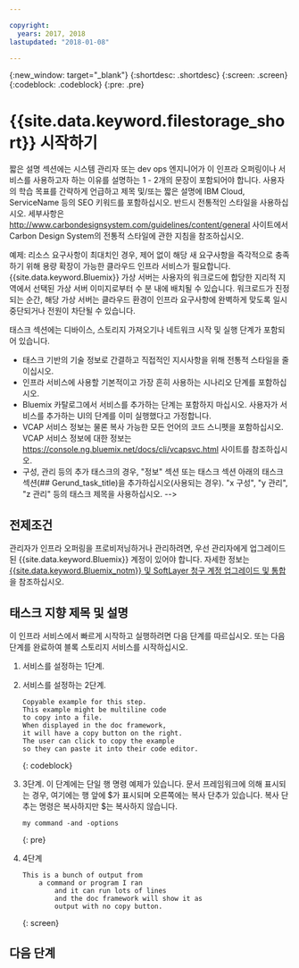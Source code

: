 ```yaml
---

copyright:
  years: 2017, 2018
lastupdated: "2018-01-08"

---
```


{:new_window: target="_blank"}
{:shortdesc: .shortdesc}
{:screen: .screen}
{:codeblock: .codeblock}
{:pre: .pre}


# {{site.data.keyword.filestorage_short}} 시작하기

짧은 설명 섹션에는 시스템 관리자 또는 dev ops 엔지니어가 이 인프라 오퍼링이나 서비스를 사용하고자 하는 이유를 설명하는 1 - 2개의 문장이 포함되어야 합니다.
사용자의 학습 목표를 간략하게 언급하고 제목 및/또는 짧은 설명에 IBM Cloud, ServiceName 등의 SEO 키워드를 포함하십시오. 반드시 전통적인 스타일을 사용하십시오. 세부사항은 http://www.carbondesignsystem.com/guidelines/content/general 사이트에서 Carbon Design System의 전통적 스타일에 관한 지침을 참조하십시오. 

예제:
리소스 요구사항이 최대치인 경우, 제어 없이 해당 새 요구사항을 즉각적으로 충족하기 위해 용량 확장이 가능한 클라우드 인프라 서비스가 필요합니다. {{site.data.keyword.Bluemix}} 가상 서버는 사용자의 워크로드에 합당한 지리적 지역에서 선택된 가상 서버 이미지로부터 수 분 내에 배치될 수 있습니다. 워크로드가 진정되는 순간, 해당 가상 서버는 클라우드 환경이 인프라 요구사항에 완벽하게 맞도록 일시중단되거나 전원이 차단될 수 있습니다. 

태스크 섹션에는 디바이스, 스토리지 가져오기나 네트워크 시작 및 실행 단계가 포함되어 있습니다. 
- 태스크 기반의 기술 정보로 간결하고 직접적인 지시사항을 위해 전통적 스타일을 줄이십시오. 
- 인프라 서비스에 사용할 기본적이고 가장 흔히 사용하는 시나리오 단계를 포함하십시오. 
- Bluemix 카탈로그에서 서비스를 추가하는 단계는 포함하지 마십시오. 사용자가 서비스를 추가하는 UI의 단계를 이미 실행했다고 가정합니다. 
- VCAP 서비스 정보는 물론 복사 가능한 모든 언어의 코드 스니펫을 포함하십시오. VCAP 서비스 정보에 대한 정보는 https://console.ng.bluemix.net/docs/cli/vcapsvc.html 사이트를 참조하십시오. 
- 구성, 관리 등의 추가 태스크의 경우, "정보" 섹션 또는 태스크 섹션 아래의 태스크 섹션(## Gerund_task_title)을 추가하십시오(사용되는 경우). "x 구성", "y 관리", "z 관리" 등의 태스크 제목을 사용하십시오. -->

## 전제조건
관리자가 인프라 오퍼링을 프로비저닝하거나 관리하려면, 우선 관리자에게 업그레이드된 {{site.data.keyword.Bluemix}} 계정이 있어야 합니다. 자세한 정보는 [{{site.data.keyword.Bluemix_notm}} 및 SoftLayer 청구 계정 업그레이드 및 통합](../docs/admin/softlayerlink.html)을 참조하십시오. 

## 태스크 지향 제목 및 설명
이 인프라 서비스에서 빠르게 시작하고 실행하려면 다음 단계를 따르십시오. 또는 다음 단계를 완료하여 블록 스토리지 서비스를 시작하십시오. 

<!-- Use ordered list markup for the step section. For code examples:
- use three backticks ahead of and after the example (```)
- For copyable code snippet, multi-line, include {: codeblock} following the last set of backticks. A copy button will display in framework in output.
- For copyable command, single line, include {: pre} following the last set of backticks. When displayed, it will show "$" at the beginning of the command example and a copy button, but the copy button will include just the command example.
- For non-copyable output snippet, include {: screen} following the last set of backticks.
 -->

1. 서비스를 설정하는 1단계. 
2. 서비스를 설정하는 2단계. 

	```
	Copyable example for this step.
	This example might be multiline code
	to copy into a file.
	When displayed in the doc framework,
	it will have a copy button on the right.
	The user can click to copy the example
	so they can paste it into their code editor.
	```
	{: codeblock}

3. 3단계. 이 단계에는 단일 행 명령 예제가 있습니다. 문서 프레임워크에 의해 표시되는 경우, 여기에는 행 앞에 $가 표시되며 오른쪽에는 복사 단추가 있습니다. 복사 단추는 명령은 복사하지만 $는 복사하지 않습니다. 

	```
	my command -and -options
	```
	{: pre}

4. 4단계
	```
	This is a bunch of output from
		a command or program I ran
			and it can run lots of lines
			and the doc framework will show it as
			output with no copy button.
	```
	{: screen}

## 다음 단계

